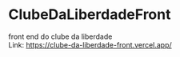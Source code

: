 # ClubeDaLiberdadeFront
front end do clube da liberdade 
<br>
Link: https://clube-da-liberdade-front.vercel.app/
